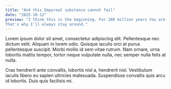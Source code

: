 ```yaml
---
title: "And this Empyreal substance cannot fail"
date: "2025-10-12"
preview: "I think this is the beginning. For 200 million years You are the sunshine of my life, baby
That's why I'll always stay around."
---
```


Lorem ipsum dolor sit amet, consectetur adipiscing elit. Pellentesque nec dictum velit. Aliquam in lorem odio. Quisque iaculis orci at purus pellentesque suscipit. Morbi mollis id sem vitae rutrum. Nam ornare, urna lobortis mattis tempor, tortor neque vulputate nulla, nec semper nulla felis at nulla.

Cras hendrerit ante convallis, lobortis nisl a, hendrerit nisl. Vestibulum iaculis libero eu sapien ultricies malesuada. Suspendisse convallis quis arcu id lobortis. Duis quis facilisis mi.